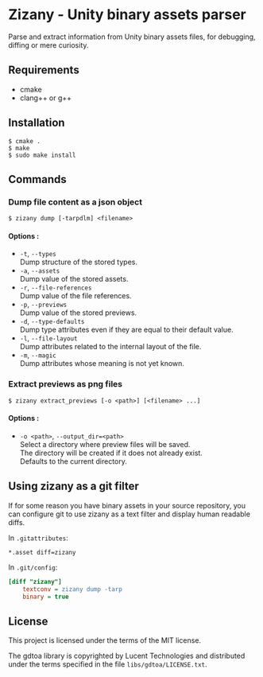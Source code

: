 # Zizany - Unity binary assets parser

Parse and extract information from Unity binary assets files, for debugging, diffing or mere curiosity.

## Requirements

 - cmake
 - clang++ or g++

## Installation

```shellsession
$ cmake .
$ make
$ sudo make install
```

## Commands

### Dump file content as a json object

```shellsession
$ zizany dump [-tarpdlm] <filename>
```

#### Options :
 - `-t`, `--types`  
     Dump structure of the stored types.
 - `-a`, `--assets`  
     Dump value of the stored assets.
 - `-r`, `--file-references`  
     Dump value of the file references.
 - `-p`, `--previews`  
     Dump value of the stored previews.
 - `-d`, `--type-defaults`  
     Dump type attributes even if they are equal to their default value.
 - `-l`, `--file-layout`  
     Dump attributes related to the internal layout of the file.
 - `-m`, `--magic`  
     Dump attributes whose meaning is not yet known.

### Extract previews as png files

```shellsession
$ zizany extract_previews [-o <path>] [<filename> ...]
```

#### Options :
 - `-o <path>`, `--output_dir=<path>`  
     Select a directory where preview files will be saved.  
     The directory will be created if it does not already exist.  
     Defaults to the current directory.

## Using zizany as a git filter

If for some reason you have binary assets in your source repository,
you can configure git to use zizany as a text filter and display human readable diffs.

In `.gitattributes`:

```gitattributes
*.asset diff=zizany
```

In `.git/config`:

```ini
[diff "zizany"]
    textconv = zizany dump -tarp
    binary = true
```

## License

This project is licensed under the terms of the MIT license.

The gdtoa library is copyrighted by Lucent Technologies and distributed
 under the terms specified in the file `libs/gdtoa/LICENSE.txt`.
